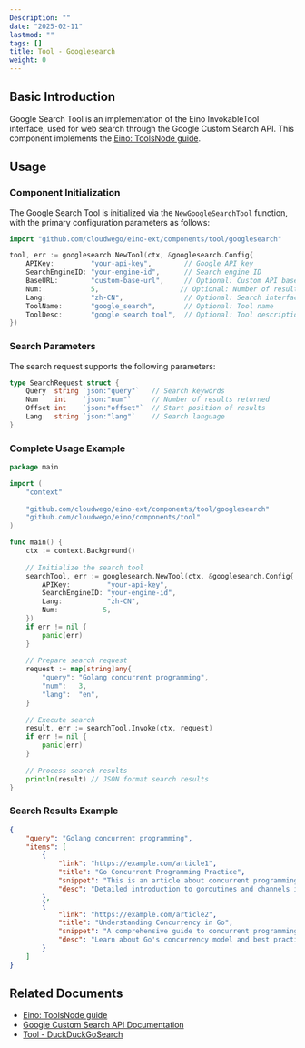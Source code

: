 ```yaml
---
Description: ""
date: "2025-02-11"
lastmod: ""
tags: []
title: Tool - Googlesearch
weight: 0
---
```


## **Basic Introduction**

Google Search Tool is an implementation of the Eino InvokableTool interface, used for web search through the Google Custom Search API. This component implements the [Eino: ToolsNode guide](/en/docs/eino/core_modules/components/tools_node_guide).

## **Usage**

### **Component Initialization**

The Google Search Tool is initialized via the `NewGoogleSearchTool` function, with the primary configuration parameters as follows:

```go
import "github.com/cloudwego/eino-ext/components/tool/googlesearch"

tool, err := googlesearch.NewTool(ctx, &googlesearch.Config{
    APIKey:         "your-api-key",        // Google API key
    SearchEngineID: "your-engine-id",      // Search engine ID
    BaseURL:        "custom-base-url",     // Optional: Custom API base URL, default: https://customsearch.googleapis.com
    Num:            5,                    // Optional: Number of results per page
    Lang:           "zh-CN",               // Optional: Search interface language
    ToolName:       "google_search",       // Optional: Tool name
    ToolDesc:       "google search tool",  // Optional: Tool description
})
```

### **Search Parameters**

The search request supports the following parameters:

```go
type SearchRequest struct {
    Query  string `json:"query"`   // Search keywords
    Num    int    `json:"num"`     // Number of results returned
    Offset int    `json:"offset"`  // Start position of results
    Lang   string `json:"lang"`    // Search language
}
```

### **Complete Usage Example**

```go
package main

import (
    "context"
    
    "github.com/cloudwego/eino-ext/components/tool/googlesearch"
    "github.com/cloudwego/eino/components/tool"
)

func main() {
    ctx := context.Background()
    
    // Initialize the search tool
    searchTool, err := googlesearch.NewTool(ctx, &googlesearch.Config{
        APIKey:         "your-api-key",
        SearchEngineID: "your-engine-id",
        Lang:           "zh-CN",
        Num:           5,
    })
    if err != nil {
        panic(err)
    }
    
    // Prepare search request
    request := map[string]any{
        "query": "Golang concurrent programming",
        "num":   3,
        "lang":  "en",
    }
    
    // Execute search
    result, err := searchTool.Invoke(ctx, request)
    if err != nil {
        panic(err)
    }
    
    // Process search results
    println(result) // JSON format search results
}
```

### **Search Results Example**

```json
{
    "query": "Golang concurrent programming",
    "items": [
        {
            "link": "https://example.com/article1",
            "title": "Go Concurrent Programming Practice",
            "snippet": "This is an article about concurrent programming in Go...",
            "desc": "Detailed introduction to goroutines and channels in Go..."
        },
        {
            "link": "https://example.com/article2",
            "title": "Understanding Concurrency in Go",
            "snippet": "A comprehensive guide to concurrent programming...",
            "desc": "Learn about Go's concurrency model and best practices..."
        }
    ]
}
```

## **Related Documents**

- [Eino: ToolsNode guide](/en/docs/eino/core_modules/components/tools_node_guide)
- [Google Custom Search API Documentation](https://developers.google.com/custom-search/v1/overview)
- [Tool - DuckDuckGoSearch](/en/docs/eino/ecosystem/tool/tool_duckduckgo_search)
